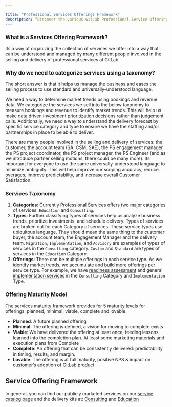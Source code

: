 ```yaml
---

title: "Professional Services Offerings Framework"
description: “Discover the various GitLab Professional Service Offerings and how they're organized into Categories and Types."
---
```








### What is a Services Offering Framework?

Its a way of organizing the collection of services we offer into a way that can be understood and managed by many different people involved in the selling and delivery of professional services at GitLab.

### Why do we need to categorize services using a taxonomy?

The short answer is that it helps us manage the business and eases the selling process to use standard and universally-understood language.

We need a way to determine market trends using bookings and revenue data. We categorize the services we sell into the below taxonomy to measure bookings and revenue to identify market trends. This will help us make data driven investment prioritization decisions rather than judgement calls. Additionally, we need a way to understand the delivery forecast by specific service category and type to ensure we have the staffing and/or partnerships in place to be able to deliver.

There are many people involved in the selling and delivery of services: the customer, the account team (SA, CSM, SAE), the PS engagement manager, the PS project coordinator, the PS project manager, the PS Engineer (and as we introduce partner selling motions, there could be many more). Its important for everyone to use the same universally-understood language to minimize ambiguity. This will help improve our scoping accuracy, reduce overages, improve predictability, and increase overall Customer Satisfaction.

### Services Taxonomy

1. **Categories**: Currently Professional Services offers two major categories of services: `Education` and `Consulting`.
1. **Types**: Further classifying types of services help us analyze business trends, prioritize investments, and schedule delivery. Types of services are broken out for each Category of services. These service types use ubiquitous language. They should mean the same thing to the customer buyer, the account team, the Engagement Manager and the delivery team.  `Migration`, `Implementation`, and `Advisory` are examples of types of services in the `Consulting` category. `Custom` and `Standard` are types of services in the `Education` Category.
1. **Offerings**: There can be multiple offerings in each service type. As we identify market trends, we accumulate and build more offerings per service type. For example, we have [readiness assessment](https://gitlab.com/gitlab-com/customer-success/professional-services-group/global-practice-development/implementation/readiness-assessment/-/blob/master/README.md) and general [implementation services](https://gitlab.com/gitlab-com/customer-success/professional-services-group/global-practice-development/implementation/implementation-template) in the `Consulting` Category and `Implementation` Type.

### Offering Maturity Model

The services maturity framework provides for 5 maturity levels for offerings: planned, minimal, viable, complete and lovable.

- **Planned**: A future planned offering
- **Minimal**: The offering is defined, a vision for moving to complete exists
- **Viable**: We have delivered the offering at least once, feeding lessons learned into the completion plan. At least some marketing materials and execution plans from Complete
- **Complete**: An offering that can be consistently delivered: predictability in timing, results, and margin.
- **Lovable**: The offering is at full maturity, positive NPS & impact on customer’s adoption of GitLab product

## Service Offering Framework

In general, you can find our publicly marketed services on our [service catalog page](https://about.gitlab.com/services) and the delivery kits at: [Consulting](https://gitlab.com/gitlab-com/customer-success/professional-services-group/global-practice-development) and [Education](https://gitlab.com/gitlab-com/customer-success/professional-services-group/trainings)

<!-- | Category | Type | Public Offering | Offering Delivery Kit | Maturity |
| :--      | :--:    | :--      | :--:     | ---- |
| Education | Standard | [Standard Instructor Led Training](https://about.gitlab.com/services/education/) | [Education](/handbook/customer-success/professional-services-engineering/education-services/) | Lovable |
| Education | Standard | [Asynchronous eLearning](https://gitlab.edcast.com) | [Education](/handbook/customer-success/professional-services-engineering/education-services/) | Minimal |
| Education | Standard | [GitLab Certification](/handbook/customer-success/professional-services-engineering/gitlab-technical-certifications/) | [Education](/handbook/customer-success/professional-services-engineering/education-services/) | Viable |
| Education | Custom | [Custom Education Content Creation](/handbook/customer-success/professional-services-engineering/instruct-dev/) | [Education](/handbook/customer-success/professional-services-engineering/education-services/) | Complete |
| Consulting | Implementation | [Rapid Results (Self Managed)](https://about.gitlab.com/services/rapid-results/self-managed/) | [rr-self-managed](https://gitlab.com/gitlab-com/customer-success/professional-services-group/global-practice-development/implementation/rapid-results-self-managed) | Viable |
| Consulting | Implementation | [Rapid Results (SaaS)](https://about.gitlab.com/services/rapid-results/dot-com/) | [rr-saas](https://gitlab.com/gitlab-com/customer-success/professional-services-group/global-practice-development/implementation/rapid-results-com) | Viable |
| Consulting | Implementation | [Custom implementation](https://about.gitlab.com/services/implementation/enterprise/) | [implementation-template](https://gitlab.com/gitlab-com/customer-success/professional-services-group/global-practice-development/implementation/implementation-template) | Complete |
| Consulting | Implementation | [Readiness Assessment](https://about.gitlab.com/services/implementation/health-check/) | [readiness-assessment](https://gitlab.com/gitlab-com/customer-success/professional-services-group/global-practice-development/implementation/readiness-assessment) | Complete |
| Consulting | Migration | [SCM Migration](https://about.gitlab.com/services/migration/enterprise/) | [migration-template](https://gitlab.com/gitlab-com/customer-success/professional-services-group/global-practice-development/migration/migration-template) | Complete |
| Consulting | Migration | [CI Migration](https://about.gitlab.com/services/migration/enterprise/ci-cd-migration/) | TBD | Minimal |
| Consulting | Migration | [Migration+](https://about.gitlab.com/services/migration/migration-plus/) | [migration-template](https://gitlab.com/gitlab-com/customer-success/professional-services-group/global-practice-development/migration/migration-template) | Viable |
| Consulting | Integration | [Jenkins](https://about.gitlab.com/services/implementation/integration/) | TBD | Complete |
| Consulting | Integration | [LDAP, SAML, SSO](https://about.gitlab.com/services/implementation/integration/) | TBD | Complete |
| Consulting | Integration | [Jira](https://about.gitlab.com/services/implementation/integration/) | TBD | Complete |
| Consulting | Advisory | [CI/CD Transformation](https://docs.google.com/presentation/d/1gCULkwewztptWPO4wnr6xU-E3B_C7oVqVAdT-yAc0SE/edit) | TBD | Planned |
| Consulting | Advisory | [General Advisory Services](https://about.gitlab.com/services/advisory/) | [Advisory Services](https://gitlab.com/gitlab-com/customer-success/professional-services-group/global-practice-development/consulting) | Minimal |
| Consulting | Advisory | Agile/Plan Workflow Advisory | [Agile/Plan Advisory](https://gitlab.com/gitlab-com/customer-success/professional-services-group/global-practice-development/consulting/workflow-agile-ceremonies) | Minimal
| Consulting | Advisory | [Dedicated Services (Center of Excellence)]() | TBD | Planned |
| Consulting | Advisory | DevSecOps Workflow Advisory | TBD | Planned |
| Consulting | Development | Development | TBD | Planned | -->
